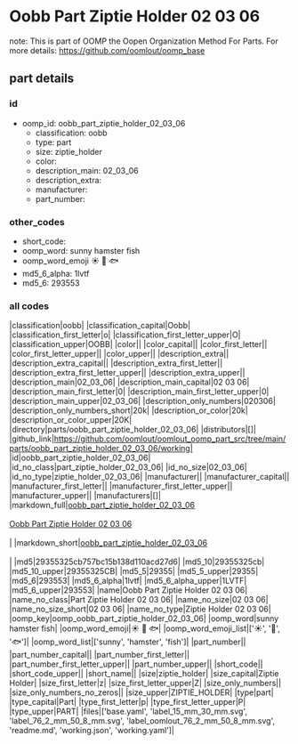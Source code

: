 # Oobb Part Ziptie Holder 02 03 06  

note: This is part of OOMP the Oopen Organization Method For Parts. For more details: https://github.com/oomlout/oomp_base

##  part details





### id
* oomp_id: oobb_part_ziptie_holder_02_03_06
  * classification: oobb
  * type: part
  * size: ziptie_holder
  * color: 
  * description_main: 02_03_06
  * description_extra: 
  * manufacturer: 
  * part_number: 

### other_codes
* short_code: 
* oomp_word: sunny hamster fish
* oomp_word_emoji :sunny: :hamster: :fish:
* md5_6_alpha: 1lvtf
* md5_6: 293553

### all codes 
|classification|oobb|
|classification_capital|Oobb|
|classification_first_letter|o|
|classification_first_letter_upper|O|
|classification_upper|OOBB|
|color||
|color_capital||
|color_first_letter||
|color_first_letter_upper||
|color_upper||
|description_extra||
|description_extra_capital||
|description_extra_first_letter||
|description_extra_first_letter_upper||
|description_extra_upper||
|description_main|02_03_06|
|description_main_capital|02 03 06|
|description_main_first_letter|0|
|description_main_first_letter_upper|0|
|description_main_upper|02_03_06|
|description_only_numbers|020306|
|description_only_numbers_short|20k|
|description_or_color|20k|
|description_or_color_upper|20K|
|directory|parts/oobb_part_ziptie_holder_02_03_06|
|distributors|[]|
|github_link|https://github.com/oomlout/oomlout_oomp_part_src/tree/main/parts/oobb_part_ziptie_holder_02_03_06/working|
|id|oobb_part_ziptie_holder_02_03_06|
|id_no_class|part_ziptie_holder_02_03_06|
|id_no_size|02_03_06|
|id_no_type|ziptie_holder_02_03_06|
|manufacturer||
|manufacturer_capital||
|manufacturer_first_letter||
|manufacturer_first_letter_upper||
|manufacturer_upper||
|manufacturers|[]|
|markdown_full|[oobb_part_ziptie_holder_02_03_06](https://github.com/oomlout/oomlout_oomp_part_src/tree/main/parts/oobb_part_ziptie_holder_02_03_06/working)<br>[](https://github.com/oomlout/oomlout_oomp_part_src/tree/main/parts/oobb_part_ziptie_holder_02_03_06/working)<br>[Oobb Part Ziptie Holder 02 03 06](https://github.com/oomlout/oomlout_oomp_part_src/tree/main/parts/oobb_part_ziptie_holder_02_03_06/working)<br><br>|
|markdown_short|[oobb_part_ziptie_holder_02_03_06](https://github.com/oomlout/oomlout_oomp_part_src/tree/main/parts/oobb_part_ziptie_holder_02_03_06/working)<br><br>|
|md5|29355325cb757bc15b138d110acd27d6|
|md5_10|29355325cb|
|md5_10_upper|29355325CB|
|md5_5|29355|
|md5_5_upper|29355|
|md5_6|293553|
|md5_6_alpha|1lvtf|
|md5_6_alpha_upper|1LVTF|
|md5_6_upper|293553|
|name|Oobb Part Ziptie Holder 02 03 06|
|name_no_class|Part Ziptie Holder 02 03 06|
|name_no_size|02 03 06|
|name_no_size_short|02 03 06|
|name_no_type|Ziptie Holder 02 03 06|
|oomp_key|oomp_oobb_part_ziptie_holder_02_03_06|
|oomp_word|sunny hamster fish|
|oomp_word_emoji|:sunny: :hamster: :fish:|
|oomp_word_emoji_list|[':sunny:', ':hamster:', ':fish:']|
|oomp_word_list|['sunny', 'hamster', 'fish']|
|part_number||
|part_number_capital||
|part_number_first_letter||
|part_number_first_letter_upper||
|part_number_upper||
|short_code||
|short_code_upper||
|short_name||
|size|ziptie_holder|
|size_capital|Ziptie Holder|
|size_first_letter|z|
|size_first_letter_upper|Z|
|size_only_numbers||
|size_only_numbers_no_zeros||
|size_upper|ZIPTIE_HOLDER|
|type|part|
|type_capital|Part|
|type_first_letter|p|
|type_first_letter_upper|P|
|type_upper|PART|
|files|['base.yaml', 'label_15_mm_30_mm.svg', 'label_76_2_mm_50_8_mm.svg', 'label_oomlout_76_2_mm_50_8_mm.svg', 'readme.md', 'working.json', 'working.yaml']|
